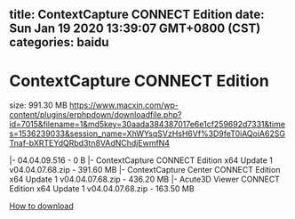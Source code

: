 
title: ContextCapture CONNECT Edition
date: Sun Jan 19 2020 13:39:07 GMT+0800 (CST)    
categories: baidu
---

# ContextCapture CONNECT Edition
size: 991.30 MB
 https://www.macxin.com/wp-content/plugins/erphpdown/downloadfile.php?id=7015&filename=1&md5key=30aada384387017e6e1cf259692d7331&times=1536239033&session_name=XhWYsqSVzHsH6Vf%3D9feT0iAQoiA62SGTnaf-bXRTEYdQRbd3tn8VAdNChdjEwmfN4
 
|- 04.04.09.516 - 0 B
|- ContextCapture CONNECT Edition x64 Update 1 v04.04.07.68.zip - 391.60 MB
|- ContextCapture Center CONNECT Edition x64 Update 1 v04.04.07.68.zip - 436.20 MB
|- Acute3D Viewer CONNECT Edition x64 Update 1 v04.04.07.68.zip - 163.50 MB

[How to download](https://bpcam.bemobtrk.com/go/2ceec3aa-1ca2-46d6-b9ff-aaa5c184517c?jno=4466)